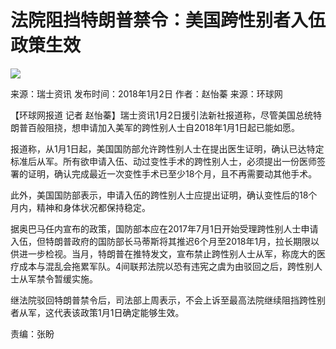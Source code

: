 # 法院阻挡特朗普禁令：美国跨性别者入伍政策生效

![](//rs.huanqiucdn.cn/huanqiu/image/m/share.jpg)

来源：瑞士资讯
发布时间：2018年1月2日
作者：赵怡蓁
来源：环球网

【环球网报道 记者 赵怡蓁】瑞士资讯1月2日援引法新社报道称，尽管美国总统特朗普百般阻挠，想申请加入美军的跨性别人士自2018年1月1日起已能如愿。

报道称，从1月1日起，美国国防部允许跨性别人士在提出医生证明，确认已达特定标准后从军。所有欲申请入伍、动过变性手术的跨性别人士，必须提出一份医师签署的证明，确认完成最近一次变性手术已至少18个月，且不再需要动其他手术。

此外，美国国防部表示，申请入伍的跨性别人士应提出证明，确认变性后的18个月内，精神和身体状况都保持稳定。

据奥巴马任内宣布的政策，国防部本应在2017年7月1日开始受理跨性别人士申请入伍，但特朗普政府的国防部长马蒂斯将其推迟6个月至2018年1月，拉长期限以供进一步检视。当月，特朗普在推特发文，宣布禁止跨性别人士从军，称庞大的医疗成本与混乱会拖累军队。4间联邦法院以恐有违宪之虞为由驳回之后，跨性别人士从军禁令暂缓实施。

继法院驳回特朗普禁令后，司法部上周表示，不会上诉至最高法院继续阻挡跨性别者从军，这代表该政策1月1日确定能够生效。

责编：张盼
